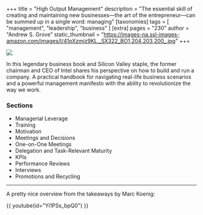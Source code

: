 +++
title = "High Output Management"
description = "The essential skill of creating and maintaining new businesses—the art of the entrepreneur—can be summed up in a single word: managing"
[taxonomies]
tags = [ "management", "leadership", "business" ]
[extra]
pages = "230"
author = "Andrew S. Grove"
static_thumbnail = "https://images-na.ssl-images-amazon.com/images/I/41pXzmjz9KL._SX322_BO1,204,203,200_.jpg"
+++

<a target="_blank"  href="https://www.amazon.de/gp/product/0679762884/ref=as_li_tl?ie=UTF8&camp=1638&creative=6742&creativeASIN=0679762884&linkCode=as2&tag=chemaclass-21&linkId=489d35a9734e854490326fc569f59895">
    <img border="0" src="https://images-na.ssl-images-amazon.com/images/I/41pXzmjz9KL._SX322_BO1,204,203,200_.jpg" >
</a>

<!-- more -->

In this legendary business book and Silicon Valley staple, the former chairman and CEO of Intel shares his perspective
on how to build and run a company. A practical handbook for navigating real-life business scenarios and a powerful
management manifesto with the ability to revolutionize the way we work. 

### Sections

- Managerial Leverage
- Training
- Motivation
- Meetings and Decisions
- One-on-One Meetings
- Delegation and Task-Relevant Maturity
- KPIs
- Performance Reviews
- Interviews
- Promotions and Recycling

---

A pretty nice overview from the takeaways by Marc Koenig:

{{ youtube(id="Yi1PSs_bpQ0") }}
